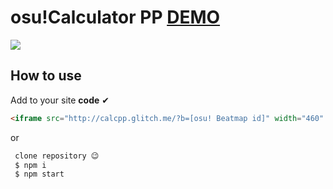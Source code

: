 # osu!Calculator PP [DEMO](https://calcpp.glitch.me/?b=1605148)
[![](https://puu.sh/Epaod.jpg)](https://puu.sh/Epaod.jpg)
## How to use
Add to your site **code** ✔
```html
<iframe src="http://calcpp.glitch.me/?b=[osu! Beatmap id]" width="460" height="300" frameBorder="0" />
```
or
```bash
 clone repository 😉
 $ npm i
 $ npm start
```
